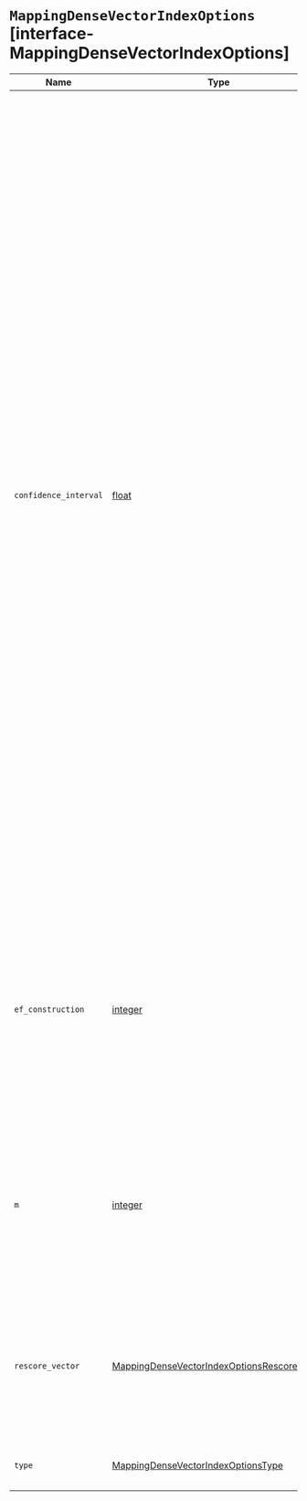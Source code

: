 # `MappingDenseVectorIndexOptions` [interface-MappingDenseVectorIndexOptions]

| Name | Type | Description |
| - | - | - |
| `confidence_interval` | [float](./float.md) | The confidence interval to use when quantizing the vectors. Can be any value between and including `0.90` and `1.0` or exactly `0`. When the value is `0`, this indicates that dynamic quantiles should be calculated for optimized quantization. When between `0.90` and `1.0`, this value restricts the values used when calculating the quantization thresholds. For example, a value of `0.95` will only use the middle `95%` of the values when calculating the quantization thresholds (e.g. the highest and lowest `2.5%` of values will be ignored). Defaults to `1/(dims + 1)` for `int8` quantized vectors and `0` for `int4` for dynamic quantile calculation. Only applicable to `int8_hnsw`, `int4_hnsw`, `int8_flat`, and `int4_flat` index types. |
| `ef_construction` | [integer](./integer.md) | The number of candidates to track while assembling the list of nearest neighbors for each new node. Only applicable to `hnsw`, `int8_hnsw`, `bbq_hnsw`, and `int4_hnsw` index types. |
| `m` | [integer](./integer.md) | The number of neighbors each node will be connected to in the HNSW graph. Only applicable to `hnsw`, `int8_hnsw`, `bbq_hnsw`, and `int4_hnsw` index types. |
| `rescore_vector` | [MappingDenseVectorIndexOptionsRescoreVector](./MappingDenseVectorIndexOptionsRescoreVector.md) | The rescore vector options. This is only applicable to `bbq_hnsw`, `int4_hnsw`, `int8_hnsw`, `bbq_flat`, `int4_flat`, and `int8_flat` index types. |
| `type` | [MappingDenseVectorIndexOptionsType](./MappingDenseVectorIndexOptionsType.md) | The type of kNN algorithm to use. |
